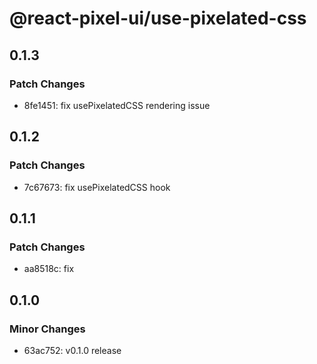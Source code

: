 # @react-pixel-ui/use-pixelated-css

## 0.1.3

### Patch Changes

- 8fe1451: fix usePixelatedCSS rendering issue

## 0.1.2

### Patch Changes

- 7c67673: fix usePixelatedCSS hook

## 0.1.1

### Patch Changes

- aa8518c: fix

## 0.1.0

### Minor Changes

- 63ac752: v0.1.0 release
